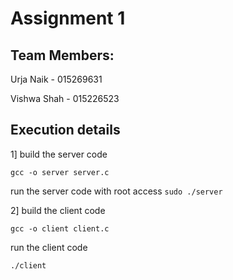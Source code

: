 # Assignment 1 

## Team Members: 
Urja Naik - 015269631

Vishwa Shah - 015226523

## Execution details

1] build the server code 

`gcc -o server server.c`

run the server code with root access 
`sudo ./server`

2] build the client code 

`gcc -o client client.c`

run the client code 

`./client` 



